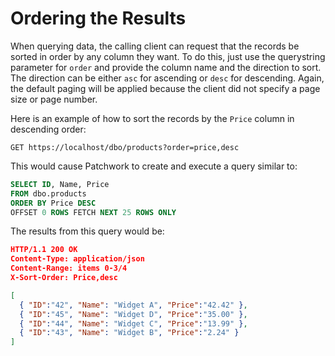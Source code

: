 # Ordering the Results

When querying data, the calling client can request that the records be sorted in order by any column they want. To do this, just use the querystring parameter for `order` and provide the column name and the direction to sort. The direction can be either `asc` for ascending or `desc` for descending. Again, the default paging will be applied because the client did not specify a page size or page number.

Here is an example of how to sort the records by the `Price` column in descending order:

```http
GET https://localhost/dbo/products?order=price,desc
```

This would cause Patchwork to create and execute a query similar to:

```sql
SELECT ID, Name, Price 
FROM dbo.products 
ORDER BY Price DESC
OFFSET 0 ROWS FETCH NEXT 25 ROWS ONLY
```

The results from this query would be:

```json
HTTP/1.1 200 OK
Content-Type: application/json
Content-Range: items 0-3/4
X-Sort-Order: Price,desc

[
  { "ID":"42", "Name": "Widget A", "Price":"42.42" },
  { "ID":"45", "Name": "Widget D", "Price":"35.00" },
  { "ID":"44", "Name": "Widget C", "Price":"13.99" },
  { "ID":"43", "Name": "Widget B", "Price":"2.24" }
]
```
